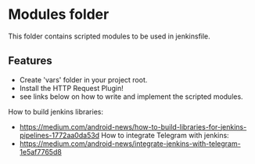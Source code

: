 # Modules folder

This folder contains scripted modules to be used in jenkinsfile.

## Features

- Create 'vars' folder in your project root.
- Install the HTTP Request Plugin!
- see links below on how to write and implement the scripted modules.

How to build jenkins libraries:
- https://medium.com/android-news/how-to-build-libraries-for-jenkins-pipelines-1772aa0da53d
How to integrate Telegram with jenkins:
- https://medium.com/android-news/integrate-jenkins-with-telegram-1e5af7765d8
